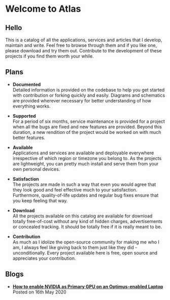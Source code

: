 # Welcome to Atlas

## Hello

This is a catalog of all the applications, services and articles that I develop, maintain and write. Feel free to browse through them and if you like one, please download and try them out. Contribute to the development of these projects if you find them worth your while.

## Plans

* **Documented**  
Detailed information is provided on the codebase to help you get started with contribution or forking quickly and easily. Diagrams and schematics are provided wherever necessary for better understanding of how everything works.

* **Supported**  
For a period of six months, service maintenance is provided for a project when all the bugs are fixed and new features are provided. Beyond this duration, a new rendition of the project would be worked on with much better features.

* **Available**  
Applications and services are available and deployable everywhere irrespective of which region or timezone you belong to. As the projects are lightweight, you can pretty much install and serve them from your own personal devices.

* **Satisfaction**  
The projects are made in such a way that even you would agree that they look good and feel effective much to your satisfaction. Furthermore, quality-of-life updates and regular bug fixes ensure that you keep feeling that way.

* **Download**  
All the projects available on this catalog are available for download totally free-of-cost without any kind of hidden charges, advertisements or concealed tracking. It should be totally free if it is really meant to be.

* **Contribution**  
As much as I idolize the open-source community for making me who I am, I always feel like giving back to them just like they did - unconditionally. Every project available here is free, open source and appreciates your contribution.

## Blogs

* [**How to enable NVIDIA as Primary GPU on an Optimus-enabled Laptop**](blog_prime.md)  
Posted on 16th May 2020